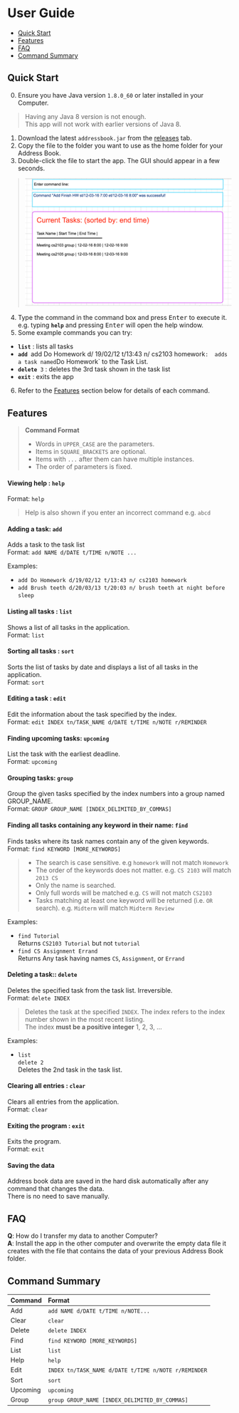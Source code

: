 # User Guide

* [Quick Start](#quick-start)
* [Features](#features)
* [FAQ](#faq)
* [Command Summary](#command-summary)

## Quick Start

0. Ensure you have Java version `1.8.0_60` or later installed in your Computer.<br>
> Having any Java 8 version is not enough. <br>
This app will not work with earlier versions of Java 8.

1. Download the latest `addressbook.jar` from the [releases](../../../releases) tab.
2. Copy the file to the folder you want to use as the home folder for your Address Book.
3. Double-click the file to start the app. The GUI should appear in a few seconds. 
> <img src="images/MockUpUi.png" width="600">

4. Type the command in the command box and press <kbd>Enter</kbd> to execute it. <br>
e.g. typing **`help`** and pressing <kbd>Enter</kbd> will open the help window. 
5. Some example commands you can try:
* **`list`** : lists all tasks
* **`add`**` `add Do Homework d/ 19/02/12 t/13:43 n/ cs2103 homework` : 
adds a task named `Do Homework` to the Task List.
* **`delete`**` 3` : deletes the 3rd task shown in the task list
* **`exit`** : exits the app
6. Refer to the [Features](#features) section below for details of each command.<br>


## Features

> **Command Format**
> * Words in `UPPER_CASE` are the parameters.
> * Items in `SQUARE_BRACKETS` are optional.
> * Items with `...` after them can have multiple instances.
> * The order of parameters is fixed.

#### Viewing help : `help`
Format: `help`

> Help is also shown if you enter an incorrect command e.g. `abcd`

#### Adding a task: `add`
Adds a task to the task list<br>
Format: `add NAME d/DATE t/TIME n/NOTE ...` 


Examples: 
* `add Do Homework d/19/02/12 t/13:43 n/ cs2103 homework`
* `add Brush teeth d/20/03/13 t/20:03 n/ brush teeth at night before sleep`

#### Listing all tasks : `list`
Shows a list of all tasks in the application.<br>
Format: `list`

#### Sorting all tasks : `sort`
Sorts the list of tasks by date and displays a list of all tasks in the application.<br>
Format: `sort`

#### Editing a task : `edit`
Edit the information about the task specified by the index.<br>
Format: `edit INDEX tn/TASK_NAME d/DATE t/TIME n/NOTE r/REMINDER`

#### Finding upcoming tasks: `upcoming`
List the task with the earliest deadline.<br>
Format: `upcoming`

#### Grouping tasks: `group`
Group the given tasks specified by the index numbers into a group named GROUP_NAME.<br>
Format: `GROUP GROUP_NAME [INDEX_DELIMITED_BY_COMMAS] `

#### Finding all tasks containing any keyword in their name: `find`
Finds tasks where its task names contain any of the given keywords.<br>
Format: `find KEYWORD [MORE_KEYWORDS]`

> * The search is case sensitive. e.g `homework` will not match `Homework`
> * The order of the keywords does not matter. e.g. `CS 2103` will match `2013 CS`
> * Only the name is searched.
> * Only full words will be matched e.g. `CS` will not match `CS2103`
> * Tasks matching at least one keyword will be returned (i.e. `OR` search).
e.g. `Midterm` will match `Midterm Review`

Examples: 
* `find Tutorial`<br>
Returns `CS2103 Tutorial` but not `tutorial`
* `find CS Assignment Errand`<br>
Returns Any task having names `CS`, `Assignment`, or `Errand`

#### Deleting a task:: `delete`
Deletes the specified task from the task list. Irreversible.<br>
Format: `delete INDEX`

> Deletes the task at the specified `INDEX`. 
The index refers to the index number shown in the most recent listing.<br>
The index **must be a positive integer** 1, 2, 3, ...

Examples: 
* `list`<br>
`delete 2`<br>
Deletes the 2nd task in the task list.

#### Clearing all entries : `clear`
Clears all entries from the application.<br>
Format: `clear`  

#### Exiting the program : `exit`
Exits the program.<br>
Format: `exit`  

#### Saving the data 
Address book data are saved in the hard disk automatically after any command that changes the data.<br>
There is no need to save manually.

## FAQ

**Q**: How do I transfer my data to another Computer?<br>
**A**: Install the app in the other computer and overwrite the empty data file it creates with 
the file that contains the data of your previous Address Book folder.

## Command Summary

Command | Format  
-------- | :-------- 
Add | `add NAME d/DATE t/TIME n/NOTE...`
Clear | `clear`
Delete | `delete INDEX`
Find | `find KEYWORD [MORE_KEYWORDS]`
List | `list`
Help | `help`
Edit | `INDEX tn/TASK_NAME d/DATE t/TIME n/NOTE r/REMINDER`
Sort | `sort`
Upcoming | `upcoming`
Group | `group GROUP_NAME [INDEX_DELIMITED_BY_COMMAS]`

